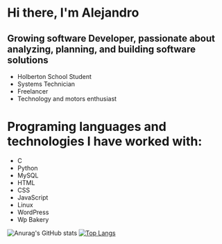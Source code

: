 # Hi there, I'm Alejandro

## Growing software Developer, passionate about analyzing, planning, and building software solutions
* Holberton School Student
* Systems Technician
* Freelancer
* Technology and motors enthusiast

# Programing languages and technologies I have worked with:
* C
* Python
* MySQL
* HTML
* CSS
* JavaScript
* Linux
* WordPress
* Wp Bakery

![Anurag's GitHub stats](https://github-readme-stats.vercel.app/api?username=dondropo&show_icons=true&theme=merko)
[![Top Langs](https://github-readme-stats.vercel.app/api/top-langs/?username=dondropo&show_icons=true&theme=merko)](https://github.com/anuraghazra/github-readme-stats)
